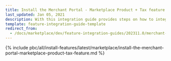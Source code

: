```yaml
---
title: Install the Merchant Portal - Marketplace Product + Tax feature
last_updated: Jan 05, 2021
description: With this integration guide provides steps on how to integrate the Merchant Portal - Marketplace Product + Tax feature into a Spryker B2B project.
template: feature-integration-guide-template
redirect_from:
  - /docs/marketplace/dev/feature-integration-guides/202311.0/merchant-portal-marketplace-product-tax-feature-integration.html
---
```


{% include pbc/all/install-features/latest/marketplace/install-the-merchant-portal-marketplace-product-tax-feature.md %} <!-- To edit, see /_includes/pbc/all/install-features/202311.0/marketplace/install-the-merchant-portal-marketplace-product-tax-feature.md -->

